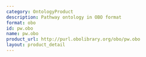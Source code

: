 ```yaml
---
category: OntologyProduct
description: Pathway ontology in OBO format
format: obo
id: pw.obo
name: pw.obo
product_url: http://purl.obolibrary.org/obo/pw.obo
layout: product_detail
---
```


